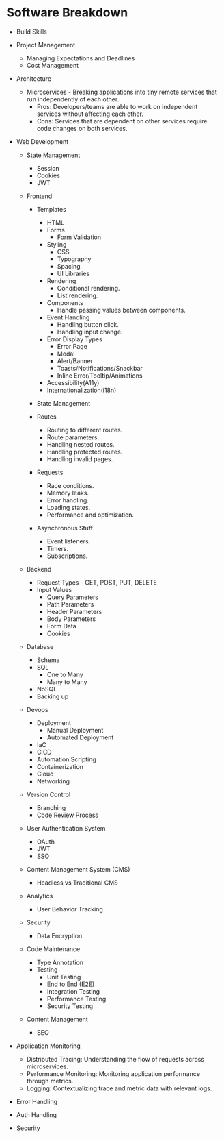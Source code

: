 # Software Breakdown

- Build Skills
- Project Management

  - Managing Expectations and Deadlines
  - Cost Management

- Architecture
  - Microservices - Breaking applications into tiny remote services that run independently of each other.
    - Pros: Developers/teams are able to work on independent services without affecting each other.
    - Cons: Services that are dependent on other services require code changes on both services.
- Web Development

  - State Management

    - Session
    - Cookies
    - JWT

  - Frontend

    - Templates

      - HTML
      - Forms
        - Form Validation
      - Styling
        - CSS
        - Typography
        - Spacing
        - UI Libraries
      - Rendering
        - Conditional rendering.
        - List rendering.
      - Components
        - Handle passing values between components.
      - Event Handling
        - Handling button click.
        - Handling input change.
      - Error Display Types
        - Error Page
        - Modal
        - Alert/Banner
        - Toasts/Notifications/Snackbar
        - Inline Error/Tooltip/Animations
      - Accessibility(A11y)
      - Internationalization(i18n)

    - State Management
    - Routes

      - Routing to different routes.
      - Route parameters.
      - Handling nested routes.
      - Handling protected routes.
      - Handling invalid pages.

    - Requests

      - Race conditions.
      - Memory leaks.
      - Error handling.
      - Loading states.
      - Performance and optimization.

    - Asynchronous Stuff
      - Event listeners.
      - Timers.
      - Subscriptions.

  - Backend
    - Request Types - GET, POST, PUT, DELETE
    - Input Values
      - Query Parameters
      - Path Parameters
      - Header Parameters
      - Body Parameters
      - Form Data
      - Cookies
  - Database
    - Schema
    - SQL
      - One to Many
      - Many to Many
    - NoSQL
    - Backing up
  - Devops
    - Deployment
      - Manual Deployment
      - Automated Deployment
    - IaC
    - CICD
    - Automation Scripting
    - Containerization
    - Cloud
    - Networking
  - Version Control
    - Branching
    - Code Review Process
  - User Authentication System
    - OAuth
    - JWT
    - SSO
  - Content Management System (CMS)
    - Headless vs Traditional CMS
  - Analytics
    - User Behavior Tracking
  - Security

    - Data Encryption

  - Code Maintenance

    - Type Annotation
    - Testing
      - Unit Testing
      - End to End (E2E)
      - Integration Testing
      - Performance Testing
      - Security Testing

  - Content Management
    - SEO

- Application Monitoring
  - Distributed Tracing: Understanding the flow of requests across microservices.
  - Performance Monitoring: Monitoring application performance through metrics.
  - Logging: Contextualizing trace and metric data with relevant logs.
- Error Handling
- Auth Handling
- Security
